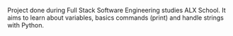 Project done during Full Stack Software Engineering studies ALX School. It aims to learn about variables, basics commands (print) and handle strings with Python.
